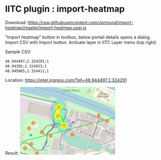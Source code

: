 # IITC plugin : import-heatmap
Download: https://raw.githubusercontent.com/Jormund/import-heatmap/master/import-heatmap.user.js

"Import heatmap" button in toolbox, below portail details opens a dialog.
Import CSV with Import button.
Activate layer in IITC Layer menu (top right)

Sample CSV:
```
48.944497;2.324291;1
48.94392;2.324923;1
48.945085;2.324411;1 
```

Location: https://intel.ingress.com/?pll=48.944497,2.324291

Result: 
![Sample result](https://raw.githubusercontent.com/Jormund/import-heatmap/master/sample.png)
